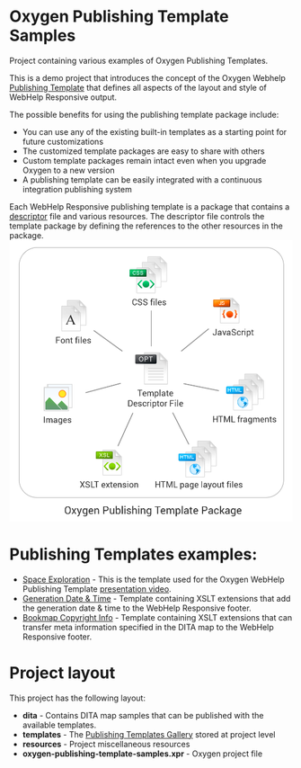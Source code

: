 # Oxygen Publishing Template Samples
Project containing various examples of Oxygen Publishing Templates.

This is a demo project that introduces the concept of the Oxygen Webhelp [Publishing Template](https://www.oxygenxml.com/doc/ug-editor/topics/whr-publishing-template.html) that defines all aspects of the layout and
style of WebHelp Responsive output. 

The possible benefits for using the publishing template package include:
- You can use any of the existing built-in templates as a starting point for future customizations
- The customized template packages are easy to share with others
- Custom template packages remain intact even when you upgrade Oxygen to a new version
- A publishing template can be easily integrated with a continuous integration publishing system

Each WebHelp Responsive publishing template is a package that contains a [descriptor](https://www.oxygenxml.com/doc/versions/20.0/ug-editor/topics/whr_publishing_template_contents.html#ariaid-title2) file and
various resources. The descriptor file controls the template package by defining the references to the
other resources in the package.
![Publishing Template package](resources/PubTemplatePackage.png)

# Publishing Templates examples:
* [Space Exploration](https://github.com/balasaalin/oxygen-publishing-template-samples/wiki/Space-Exploration) - This is the template used for the Oxygen WebHelp Publishing Template [presentation video](https://www.youtube.com/watch?v=Q0rZy1oyyUk).
* [Generation Date & Time](https://github.com/balasaalin/oxygen-publishing-template-samples/wiki/Generation-Date-&-Time) - Template containing XSLT extensions that add the generation date & time to the WebHelp Responsive footer.
* [Bookmap Copyright Info](https://github.com/balasaalin/oxygen-publishing-template-samples/wiki/Bookmap-Copyright-Info) - Template containing XSLT extensions that can transfer meta information specified in the DITA map to the WebHelp Responsive footer.

# Project layout
This project has the following layout:
- **dita** - Contains DITA map samples that can be published with the available templates.
- **templates** - The [Publishing Templates Gallery](https://www.oxygenxml.com/doc/ug-editor/topics/whr-pt-feature-gallery.html) stored at project level
- **resources** - Project miscellaneous resources
- **oxygen-publishing-template-samples.xpr** - Oxygen project file
